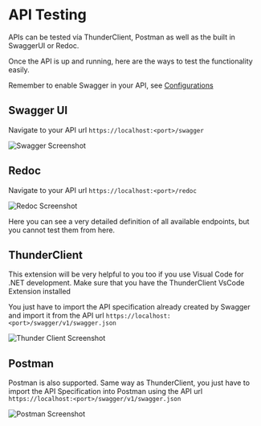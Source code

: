 # API Testing

APIs can be tested vía ThunderClient, Postman as well as the built in SwaggerUI or Redoc.

Once the API is up and running, here are the ways to test the functionality easily.

Remember to enable Swagger in your API, see [Configurations](configurations.md#swagger)

## Swagger UI

Navigate to your API url `https://localhost:<port>/swagger`

![Swagger Screenshot](assets/swagger1.jpg)

## Redoc

Navigate to your API url `https://localhost:<port>/redoc`

![Redoc Screenshot](assets/redoc.jpg)

Here you can see a very detailed definition of all available endpoints, but you cannot test them from here.

## ThunderClient

This extension will be very helpful to you too if you use Visual Code for .NET development. Make sure that you have the
ThunderClient VsCode Extension installed

You just have to import the API specification already created by Swagger and import it from the API
url `https://localhost:<port>/swagger/v1/swagger.json`

![Thunder Client Screenshot](assets/thunderclient1.jpg)

## Postman

Postman is also supported. Same way as ThunderClient, you just have to import the API Specification into Postman using
the API url `https://localhost:<port>/swagger/v1/swagger.json`

![Postman Screenshot](assets/postman1.jpg)

